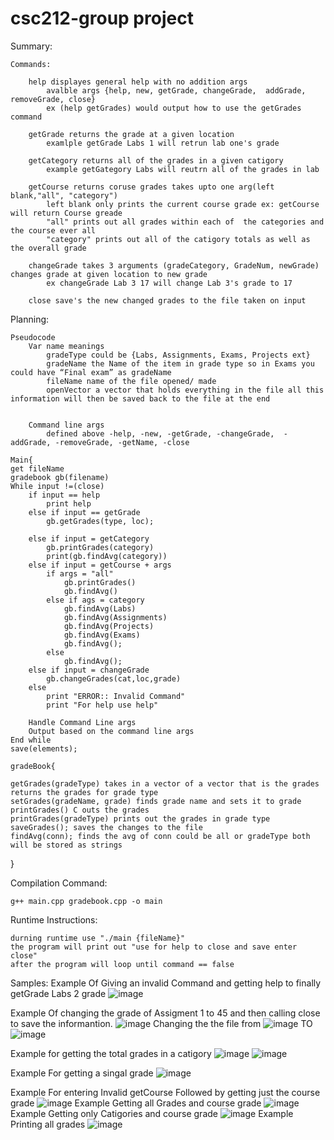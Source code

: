 # csc212-group project
Summary:
	

 

	Commands: 

		help displayes general help with no addition args
			avalble args {help, new, getGrade, changeGrade,  addGrade, removeGrade, close}
			ex (help getGrades) would output how to use the getGrades command

		getGrade returns the grade at a given location
			examlple getGrade Labs 1 will retrun lab one's grade 

		getCategory returns all of the grades in a given catigory 
			example getGategory Labs will reutrn all of the grades in lab

		getCourse returns coruse grades takes upto one arg(left blank,"all", "category")
			left blank only prints the current course grade ex: getCourse will return Course greade
			"all" prints out all grades within each of  the categories and the course ever all
			"category" prints out all of the catigory totals as well as the overall grade 
		 
		changeGrade takes 3 arguments (gradeCategory, GradeNum, newGrade) changes grade at given location to new grade
			ex changeGrade Lab 3 17 will change Lab 3's grade to 17
		
		close save's the new changed grades to the file taken on input
 

		

Planning:	

	Pseudocode
		Var name meanings 
			gradeType could be {Labs, Assignments, Exams, Projects ext}
			gradeName the Name of the item in grade type so in Exams you could have “Final exam” as gradeName
			fileName name of the file opened/ made
			openVector a vector that holds everything in the file all this information will then be saved back to the file at the end


		Command line args
			defined above -help, -new, -getGrade, -changeGrade,  -addGrade, -removeGrade, -getName, -close
			
	Main{
	get fileName
	gradebook gb(filename)	
	While input !=(close)
		if input == help
			print help
		else if input == getGrade
			gb.getGrades(type, loc);
			
		else if input = getCategory
			gb.printGrades(category)
			print(gb.findAvg(category))
		else if input = getCourse + args
			if args = "all"
				gb.printGrades()
				gb.findAvg()
			else if ags = category
				gb.findAvg(Labs)
				gb.findAvg(Assignments)
				gb.findAvg(Projects)
				gb.findAvg(Exams)
				gb.findAvg();
			else
				gb.findAvg();
		else if input = changeGrade
			gb.changeGrades(cat,loc,grade)
		else 
			print "ERROR:: Invalid Command"
			print "For help use help"
		
		Handle Command Line args
		Output based on the command line args 
	End while 
	save(elements);

	gradeBook{

	getGrades(gradeType) takes in a vector of a vector that is the grades returns the grades for grade type 
	setGrades(gradeName, grade) finds grade name and sets it to grade
	printGrades() C outs the grades 
	printGrades(gradeType) prints out the grades in grade type
	saveGrades(); saves the changes to the file
	findAvg(conn); finds the avg of conn could be all or gradeType both will be stored as strings

}

	


Compilation Command:

	g++ main.cpp gradebook.cpp -o main


Runtime Instructions:

	durning runtime use "./main {fileName}" 
	the program will print out "use for help to close and save enter close"
	after the program will loop until command == false 


Samples:
Example Of Giving an invalid Command and getting help to finally getGrade Labs 2 grade
![image](https://user-images.githubusercontent.com/79720949/221473081-832d9aec-7ee0-4375-8d76-bf29460ddf96.png)

Example Of changing the grade of Assigment 1 to 45 and then calling close to save the informantion.
![image](https://user-images.githubusercontent.com/79720949/221474473-84953618-97b4-41e1-b647-c74424e43a5b.png)
Changing the the file from 
![image](https://user-images.githubusercontent.com/79720949/221474542-9d9bf053-63df-43ed-b33b-565194cd6dae.png)
TO
![image](https://user-images.githubusercontent.com/79720949/221474670-1e4fb71e-59eb-4e1a-839b-e934474e8875.png)


Example for getting the total grades in a catigory
![image](https://user-images.githubusercontent.com/79720949/221475534-3bb2977d-1f19-4b45-ac11-61347784a868.png)
![image](https://user-images.githubusercontent.com/79720949/221475614-d99915c5-cc9c-4919-9f56-b21559afbb08.png)

Example For getting a singal grade
![image](https://user-images.githubusercontent.com/79720949/221475723-e398d369-eb65-4fe9-aeaf-8bc7220d05b0.png)

Example For entering Invalid getCourse Followed by getting just the course grade
![image](https://user-images.githubusercontent.com/79720949/221477520-2dfafc0b-d261-4963-b0ae-9a0e86d0821e.png)
Example Getting all Grades and course grade
![image](https://user-images.githubusercontent.com/79720949/221477730-07cb8cf1-5c64-4e21-9ee5-72e0e65ec4d2.png)
Example Getting only Catigories and course grade
![image](https://user-images.githubusercontent.com/79720949/221478205-9594cd7e-36f2-4dc4-93a1-6ebd8f540a6c.png)
Example Printing all grades
![image](https://user-images.githubusercontent.com/79720949/221478287-720f04ea-2212-4511-868a-f7ee7ee67344.png)

